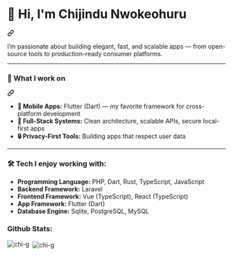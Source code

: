 <div class="markdown-heading" dir="auto">
  <h1 class="heading-element" dir="auto">👋 Hi, I'm Chijindu Nwokeohuru</h1>
  <a id="user-content--hi-im-chijindu-nwokeohuru" class="anchor" aria-label="Permalink: 👋 Hi, I'm Chijindu Nwokeohuru" href="#-hi-im-chijindu-nwokeohuru">
    <svg class="octicon octicon-link" viewBox="0 0 16 16" version="1.1" width="16" height="16" aria-hidden="true">
      <path d="m7.775 3.275 1.25-1.25a3.5 3.5 0 1 1 4.95 4.95l-2.5 2.5a3.5 3.5 0 0 1-4.95 0 .751.751 0 0 1 .018-1.042.751.751 0 0 1 1.042-.018 1.998 1.998 0 0 0 2.83 0l2.5-2.5a2.002 2.002 0 0 0-2.83-2.83l-1.25 1.25a.751.751 0 0 1-1.042-.018.751.751 0 0 1-.018-1.042Zm-4.69 9.64a1.998 1.998 0 0 0 2.83 0l1.25-1.25a.751.751 0 0 1 1.042.018.751.751 0 0 1 .018 1.042l-1.25 1.25a3.5 3.5 0 1 1-4.95-4.95l2.5-2.5a3.5 3.5 0 0 1 4.95 0 .751.751 0 0 1-.018 1.042.751.751 0 0 1-1.042.018 1.998 1.998 0 0 0-2.83 0l-2.5 2.5a1.998 1.998 0 0 0 0 2.83Z">
      </path>
    </svg>
  </a>
</div>

<p dir="auto">I’m passionate about building elegant, fast, and scalable apps — from open-source tools to production-ready consumer platforms.</p>

<hr>

<div class="markdown-heading" dir="auto">
  <h3 class="heading-element" dir="auto">🧠 What I work on</h3>
  <a id="user-content--what-i-work-on" class="anchor" aria-label="Permalink: 🧠 What I work on" href="#-what-i-work-on">
    <svg class="octicon octicon-link" viewBox="0 0 16 16" version="1.1" width="16" height="16" aria-hidden="true">
      <path d="m7.775 3.275 1.25-1.25a3.5 3.5 0 1 1 4.95 4.95l-2.5 2.5a3.5 3.5 0 0 1-4.95 0 .751.751 0 0 1 .018-1.042.751.751 0 0 1 1.042-.018 1.998 1.998 0 0 0 2.83 0l2.5-2.5a2.002 2.002 0 0 0-2.83-2.83l-1.25 1.25a.751.751 0 0 1-1.042-.018.751.751 0 0 1-.018-1.042Zm-4.69 9.64a1.998 1.998 0 0 0 2.83 0l1.25-1.25a.751.751 0 0 1 1.042.018.751.751 0 0 1 .018 1.042l-1.25 1.25a3.5 3.5 0 1 1-4.95-4.95l2.5-2.5a3.5 3.5 0 0 1 4.95 0 .751.751 0 0 1-.018 1.042.751.751 0 0 1-1.042.018 1.998 1.998 0 0 0-2.83 0l-2.5 2.5a1.998 1.998 0 0 0 0 2.83Z">
      </path>
    </svg>
  </a>
</div>

<ul dir="auto">
  <li><strong>📱 Mobile Apps:</strong> Flutter (Dart) — my favorite framework for cross-platform development</li>
  <li><strong>🧰 Full-Stack Systems:</strong> Clean architecture, scalable APIs, secure local-first apps</li>
  <li><strong>🔒 Privacy-First Tools:</strong> Building apps that respect user data</li>
</ul>

<hr>

<h3 align="left">🛠️ Tech I enjoy working with:</h3>
<ul dir="auto">
  <li><strong>Programming Language:</strong> PHP, Dart, Rust, TypeScript, JavaScript</li>
  <li><strong>Backend Framework:</strong> Laravel </li>
  <li><strong>Frontend Framework:</strong> Vue (TypeScript), React (TypeScript)</li>
  <li><strong>App Framework:</strong> Flutter (Dart)</li>
  <li><strong>Database Engine:</strong> Sqlite, PostgreSQL, MySQL</li>
</ul>


<h3 align="left">Github Stats:</h3>
<p><img align="left" src="https://github-readme-stats.vercel.app/api/top-langs?username=chi-g&show_icons=true&locale=en&layout=compact" alt="chi-g" /></p> 
<p>&nbsp;<img align="center" src="https://github-readme-stats.vercel.app/api?username=chi-g&show_icons=true&locale=en" alt="chi-g" /></p>

<!--- ![Captress GitHub stats](https://github-readme-stats.vercel.app/api?username=chijid1&show_icons=true&theme=radical)

 [![Top Langs](https://github-readme-stats.vercel.app/api/top-langs/?username=chijid1&langs_count=10&hide_progress)](https://github.com/chijid1/github-readme-stats) --->

<!---
chijid1/chijid1 is a ✨ special ✨ repository because its `README.md` (this file) appears on your GitHub profile.
You can click the Preview link to take a look at your changes.
--->
